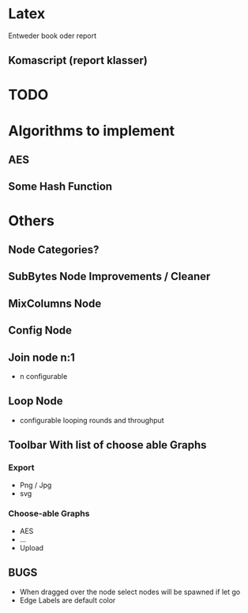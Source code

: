 # Latex

Entweder book oder report

## Komascript (report klasser)

# TODO

# Algorithms to implement

## AES

## Some Hash Function

# Others

## Node Categories?

## SubBytes Node Improvements / Cleaner

## MixColumns Node

## Config Node

## Join node n:1
* n configurable

## Loop Node
* configurable looping rounds and throughput

## Toolbar With list of choose able Graphs

### Export
+ Png / Jpg
+ svg


### Choose-able Graphs

* AES
* ...
* Upload

## BUGS

* When dragged over the node select nodes will be spawned if let go 
* Edge Labels are default color
